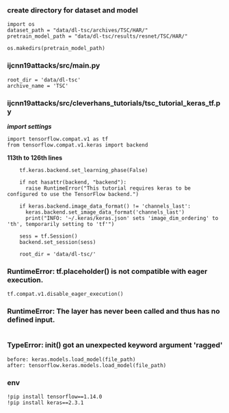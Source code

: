 ### create directory for dataset and model 
```
import os
dataset_path = "data/dl-tsc/archives/TSC/HAR/"
pretrain_model_path = "data/dl-tsc/results/resnet/TSC/HAR/"

os.makedirs(pretrain_model_path)
```


### ijcnn19attacks/src/main.py
```
root_dir = 'data/dl-tsc'
archive_name = 'TSC'
```

### ijcnn19attacks/src/cleverhans_tutorials/tsc_tutorial_keras_tf.py
***import settings***
```
import tensorflow.compat.v1 as tf
from tensorflow.compat.v1.keras import backend
```


**113th to 126th lines**
```
    tf.keras.backend.set_learning_phase(False)

    if not hasattr(backend, "backend"):
      raise RuntimeError("This tutorial requires keras to be configured to use the TensorFlow backend.")

    if keras.backend.image_data_format() != 'channels_last':
      keras.backend.set_image_data_format('channels_last')
      print("INFO: '~/.keras/keras.json' sets 'image_dim_ordering' to 'th', temporarily setting to 'tf'")
              
    sess = tf.Session()
    backend.set_session(sess)

    root_dir = 'data/dl-tsc/'
```

### RuntimeError: tf.placeholder() is not compatible with eager execution.
```
tf.compat.v1.disable_eager_execution()
```

### RuntimeError: The layer has never been called and thus has no defined input.
```

```

### TypeError: __init__() got an unexpected keyword argument 'ragged'
```
before: keras.models.load_model(file_path)
after: tensorflow.keras.models.load_model(file_path)
```

### env
```
!pip install tensorflow==1.14.0
!pip install keras==2.3.1
```
